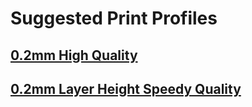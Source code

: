 # Suggested Print Profiles

## [0.2mm High Quality](https://github.com/qidi-community/Plus4-Wiki/tree/main/content/orca-slicer-settings/Print_Profiles/High-Quality-0.2)

## [0.2mm Layer Height Speedy Quality](./Speedy_Quality.json)
